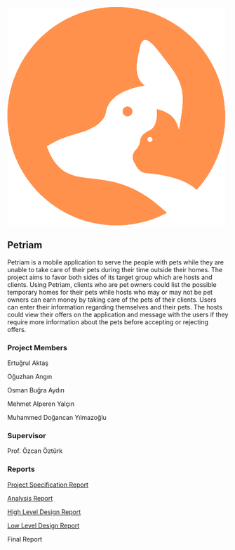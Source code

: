 ![](https://raw.githubusercontent.com/alperenya/petriam-website/gh-pages/logo.png)

## Petriam

Petriam is a mobile application to serve the people with pets while they are unable to take care of their pets during their time outside their homes. The project aims to favor both sides of its target group which are hosts and clients. Using Petriam, clients who are pet owners could list the possible temporary homes for their pets while hosts who may or may not be pet owners can earn money by taking care of the pets of their clients. Users can enter their information regarding themselves and their pets. The hosts could view their offers on the application and message with the users if they require more information about the pets before accepting or rejecting offers.

### Project Members

Ertuğrul Aktaş

Oğuzhan Angın

Osman Buğra Aydın

Mehmet Alperen Yalçın

Muhammed Doğancan Yılmazoğlu


### Supervisor

Prof. Özcan Öztürk


### Reports

[Project Specification Report](https://github.com/dgndds/petriam/blob/main/reports/Project%20Specification%20Report.pdf)

[Analysis Report](https://github.com/dgndds/petriam/blob/main/reports/Petriam_Analysis_report.pdf)

[High Level Design Report](https://github.com/dgndds/petriam/blob/main/reports/Petriam%20High%20Level%20Design%20Report.pdf)

[Low Level Design Report](https://github.com/dgndds/petriam/blob/main/reports/Petriam%20Low-Level%20Design%20Report.pdf)

Final Report
